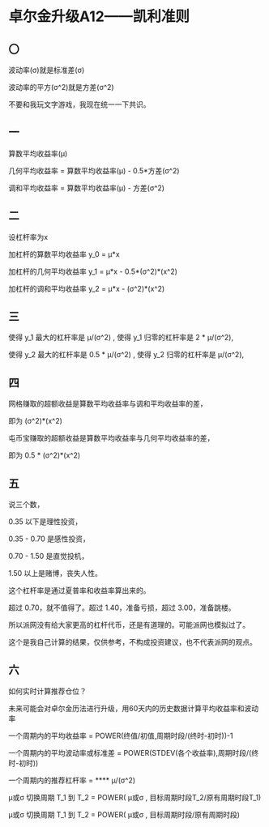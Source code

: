 # 卓尔金升级A12——凯利准则

## 〇

波动率(σ)就是标准差(σ)

波动率的平方(σ^2)就是方差(σ^2)

不要和我玩文字游戏，我现在统一一下共识。

## 一

算数平均收益率(μ)

几何平均收益率 = 算数平均收益率(μ) - 0.5\*方差(σ^2)

调和平均收益率 = 算数平均收益率(μ) - 方差(σ^2)

## 二

设杠杆率为x

加杠杆的算数平均收益率 y\_0 = μ\*x

加杠杆的几何平均收益率 y\_1 = μ\*x - 0.5\*(σ^2)\*(x^2)

加杠杆的调和平均收益率 y\_2 = μ\*x - (σ^2)\*(x^2)

## 三

使得 y\_1 最大的杠杆率是 μ/(σ^2) , 使得 y\_1 归零的杠杆率是 2 \* μ/(σ^2),

使得 y\_2 最大的杠杆率是 0.5 \* μ/(σ^2) , 使得 y\_2 归零的杠杆率是 μ/(σ^2),

## 四

网格赚取的超额收益是算数平均收益率与调和平均收益率的差，

即为 (σ^2)\*(x^2)

屯币宝赚取的超额收益是算数平均收益率与几何平均收益率的差，

即为 0.5 \* (σ^2)\*(x^2)

## 五

说三个数，

0.35 以下是理性投资，

0.35 - 0.70 是感性投资，

0.70 - 1.50 是直觉投机，

1.50 以上是赌博，丧失人性。

这个杠杆率是通过夏普率和收益率算出来的。

超过 0.70，就不值得了。超过 1.40，准备亏损，超过 3.00，准备跳楼。

所以派网没有给大家更高的杠杆代币，还是有道理的。可能派网也模拟过了。

这个是我自己计算的结果，仅供参考，不构成投资建议，也不代表派网的观点。

## 六

如何实时计算推荐仓位？

未来可能会对卓尔金历法进行升级，用60天内的历史数据计算平均收益率和波动率

一个周期内的平均收益率 = POWER(终值/初值,周期时段/(终时-初时))-1

一个周期内的平均波动率或标准差 = POWER(STDEV(各个收益率),周期时段/(终时-初时))

一个周期内的推荐杠杆率 = **** μ/(σ^2)

μ或σ 切换周期 T\_1 到 T\_2 = POWER( μ或σ , 目标周期时段T\_2/原有周期时段T\_1)

μ或σ 切换周期 T\_1 到 T\_2 = POWER( μ或σ , 目标周期时段/原有周期时段)
